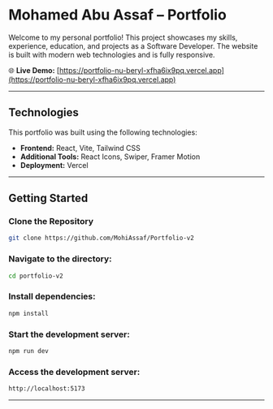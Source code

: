 # Mohamed Abu Assaf – Portfolio

Welcome to my personal portfolio! This project showcases my skills, experience, education, and projects as a Software Developer. The website is built with modern web technologies and is fully responsive.

🌐 **Live Demo:** [https://portfolio-nu-beryl-xfha6ix9pq.vercel.app](https://portfolio-nu-beryl-xfha6ix9pq.vercel.app)

---

## Technologies

This portfolio was built using the following technologies:

- **Frontend:** React, Vite, Tailwind CSS
- **Additional Tools:** React Icons, Swiper, Framer Motion
- **Deployment:** Vercel

---

## Getting Started

### Clone the Repository

```sh
git clone https://github.com/MohiAssaf/Portfolio-v2
```

### Navigate to the directory:

```sh
cd portfolio-v2
```

### Install dependencies:

```sh
npm install
```

### Start the development server:

```sh
npm run dev
```

### Access the development server:

```sh
http://localhost:5173
```

---
